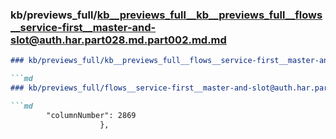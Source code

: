 ### kb/previews_full/kb__previews_full__kb__previews_full__flows__service-first__master-and-slot@auth.har.part028.md.part002.md.md

```md
### kb/previews_full/kb__previews_full__flows__service-first__master-and-slot@auth.har.part028.md.part002.md

```md
### kb/previews_full/flows__service-first__master-and-slot@auth.har.part028.md (part 002)

```md
        "columnNumber": 2869
                    },
                 
```

```

```

```
